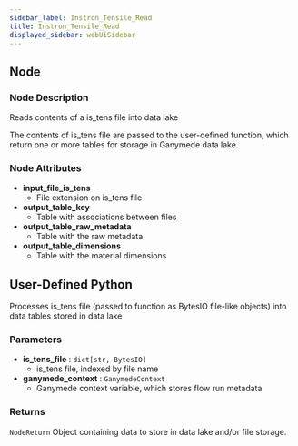 ```yaml
---
sidebar_label: Instron_Tensile_Read
title: Instron_Tensile_Read
displayed_sidebar: webUiSidebar
---
```


## Node

### Node Description

Reads contents of a is_tens file into data lake

The contents of is_tens file are passed to the user-defined function, which
return one or more tables for storage in Ganymede data lake.

### Node Attributes

- **input_file_is_tens**
  - File extension on is_tens file
- **output_table_key**
  - Table with associations between files
- **output_table_raw_metadata**
  - Table with the raw metadata
- **output_table_dimensions**
  - Table with the material dimensions

## User-Defined Python

Processes is_tens file (passed to function as BytesIO file-like objects) into data tables
stored in data lake

### Parameters

- **is_tens_file** : `dict[str, BytesIO]`
    - is_tens file, indexed by file name
- **ganymede_context** : `GanymedeContext`
    - Ganymede context variable, which stores flow run metadata

### Returns

`NodeReturn`
  Object containing data to store in data lake and/or file storage.